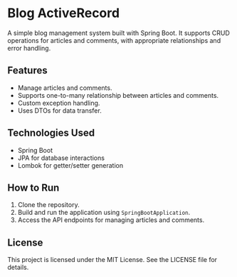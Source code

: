 # Blog ActiveRecord

A simple blog management system built with Spring Boot. It supports CRUD operations for articles and comments, with appropriate relationships and error handling.

## Features
- Manage articles and comments.
- Supports one-to-many relationship between articles and comments.
- Custom exception handling.
- Uses DTOs for data transfer.

## Technologies Used
- Spring Boot
- JPA for database interactions
- Lombok for getter/setter generation

## How to Run
1. Clone the repository.
2. Build and run the application using `SpringBootApplication`.
3. Access the API endpoints for managing articles and comments.

## License
This project is licensed under the MIT License. See the LICENSE file for details.
